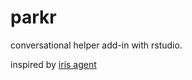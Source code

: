 # parkr
conversational helper add-in with rstudio.

inspired by [iris agent](https://www.irisagent.com/)

